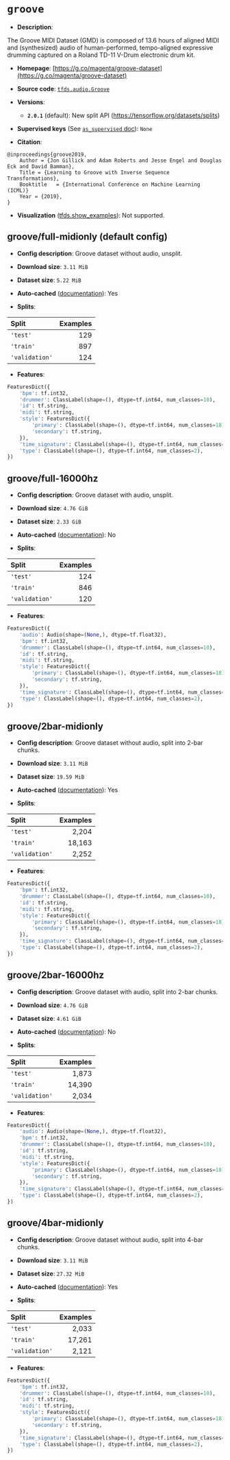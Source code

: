 <div itemscope itemtype="http://schema.org/Dataset">
  <div itemscope itemprop="includedInDataCatalog" itemtype="http://schema.org/DataCatalog">
    <meta itemprop="name" content="TensorFlow Datasets" />
  </div>

  <meta itemprop="name" content="groove" />
  <meta itemprop="description" content="The Groove MIDI Dataset (GMD) is composed of 13.6 hours of aligned MIDI and&#10;(synthesized) audio of human-performed, tempo-aligned expressive drumming&#10;captured on a Roland TD-11 V-Drum electronic drum kit.&#10;&#10;To use this dataset:&#10;&#10;```python&#10;import tensorflow_datasets as tfds&#10;&#10;ds = tfds.load(&#x27;groove&#x27;, split=&#x27;train&#x27;)&#10;for ex in ds.take(4):&#10;  print(ex)&#10;```&#10;&#10;See [the guide](https://www.tensorflow.org/datasets/overview) for more&#10;informations on [tensorflow_datasets](https://www.tensorflow.org/datasets).&#10;&#10;" />
  <meta itemprop="url" content="https://www.tensorflow.org/datasets/catalog/groove" />
  <meta itemprop="sameAs" content="https://g.co/magenta/groove-dataset" />
  <meta itemprop="citation" content="@inproceedings{groove2019,&#10;    Author = {Jon Gillick and Adam Roberts and Jesse Engel and Douglas Eck and David Bamman},&#10;    Title = {Learning to Groove with Inverse Sequence Transformations},&#10;    Booktitle = {International Conference on Machine Learning (ICML)}&#10;    Year = {2019},&#10;}" />
</div>

# `groove`

*   **Description**:

The Groove MIDI Dataset (GMD) is composed of 13.6 hours of aligned MIDI and
(synthesized) audio of human-performed, tempo-aligned expressive drumming
captured on a Roland TD-11 V-Drum electronic drum kit.

*   **Homepage**:
    [https://g.co/magenta/groove-dataset](https://g.co/magenta/groove-dataset)

*   **Source code**:
    [`tfds.audio.Groove`](https://github.com/tensorflow/datasets/tree/master/tensorflow_datasets/audio/groove.py)

*   **Versions**:

    *   **`2.0.1`** (default): New split API
        (https://tensorflow.org/datasets/splits)

*   **Supervised keys** (See
    [`as_supervised` doc](https://www.tensorflow.org/datasets/api_docs/python/tfds/load#args)):
    `None`

*   **Citation**:

```
@inproceedings{groove2019,
    Author = {Jon Gillick and Adam Roberts and Jesse Engel and Douglas Eck and David Bamman},
    Title = {Learning to Groove with Inverse Sequence Transformations},
    Booktitle   = {International Conference on Machine Learning (ICML)}
    Year = {2019},
}
```

*   **Visualization**
    ([tfds.show_examples](https://www.tensorflow.org/datasets/api_docs/python/tfds/visualization/show_examples)):
    Not supported.

## groove/full-midionly (default config)

*   **Config description**: Groove dataset without audio, unsplit.

*   **Download size**: `3.11 MiB`

*   **Dataset size**: `5.22 MiB`

*   **Auto-cached**
    ([documentation](https://www.tensorflow.org/datasets/performances#auto-caching)):
    Yes

*   **Splits**:

Split          | Examples
:------------- | -------:
`'test'`       | 129
`'train'`      | 897
`'validation'` | 124

*   **Features**:

```python
FeaturesDict({
    'bpm': tf.int32,
    'drummer': ClassLabel(shape=(), dtype=tf.int64, num_classes=10),
    'id': tf.string,
    'midi': tf.string,
    'style': FeaturesDict({
        'primary': ClassLabel(shape=(), dtype=tf.int64, num_classes=18),
        'secondary': tf.string,
    }),
    'time_signature': ClassLabel(shape=(), dtype=tf.int64, num_classes=5),
    'type': ClassLabel(shape=(), dtype=tf.int64, num_classes=2),
})
```

## groove/full-16000hz

*   **Config description**: Groove dataset with audio, unsplit.

*   **Download size**: `4.76 GiB`

*   **Dataset size**: `2.33 GiB`

*   **Auto-cached**
    ([documentation](https://www.tensorflow.org/datasets/performances#auto-caching)):
    No

*   **Splits**:

Split          | Examples
:------------- | -------:
`'test'`       | 124
`'train'`      | 846
`'validation'` | 120

*   **Features**:

```python
FeaturesDict({
    'audio': Audio(shape=(None,), dtype=tf.float32),
    'bpm': tf.int32,
    'drummer': ClassLabel(shape=(), dtype=tf.int64, num_classes=10),
    'id': tf.string,
    'midi': tf.string,
    'style': FeaturesDict({
        'primary': ClassLabel(shape=(), dtype=tf.int64, num_classes=18),
        'secondary': tf.string,
    }),
    'time_signature': ClassLabel(shape=(), dtype=tf.int64, num_classes=5),
    'type': ClassLabel(shape=(), dtype=tf.int64, num_classes=2),
})
```

## groove/2bar-midionly

*   **Config description**: Groove dataset without audio, split into 2-bar
    chunks.

*   **Download size**: `3.11 MiB`

*   **Dataset size**: `19.59 MiB`

*   **Auto-cached**
    ([documentation](https://www.tensorflow.org/datasets/performances#auto-caching)):
    Yes

*   **Splits**:

Split          | Examples
:------------- | -------:
`'test'`       | 2,204
`'train'`      | 18,163
`'validation'` | 2,252

*   **Features**:

```python
FeaturesDict({
    'bpm': tf.int32,
    'drummer': ClassLabel(shape=(), dtype=tf.int64, num_classes=10),
    'id': tf.string,
    'midi': tf.string,
    'style': FeaturesDict({
        'primary': ClassLabel(shape=(), dtype=tf.int64, num_classes=18),
        'secondary': tf.string,
    }),
    'time_signature': ClassLabel(shape=(), dtype=tf.int64, num_classes=5),
    'type': ClassLabel(shape=(), dtype=tf.int64, num_classes=2),
})
```

## groove/2bar-16000hz

*   **Config description**: Groove dataset with audio, split into 2-bar chunks.

*   **Download size**: `4.76 GiB`

*   **Dataset size**: `4.61 GiB`

*   **Auto-cached**
    ([documentation](https://www.tensorflow.org/datasets/performances#auto-caching)):
    No

*   **Splits**:

Split          | Examples
:------------- | -------:
`'test'`       | 1,873
`'train'`      | 14,390
`'validation'` | 2,034

*   **Features**:

```python
FeaturesDict({
    'audio': Audio(shape=(None,), dtype=tf.float32),
    'bpm': tf.int32,
    'drummer': ClassLabel(shape=(), dtype=tf.int64, num_classes=10),
    'id': tf.string,
    'midi': tf.string,
    'style': FeaturesDict({
        'primary': ClassLabel(shape=(), dtype=tf.int64, num_classes=18),
        'secondary': tf.string,
    }),
    'time_signature': ClassLabel(shape=(), dtype=tf.int64, num_classes=5),
    'type': ClassLabel(shape=(), dtype=tf.int64, num_classes=2),
})
```

## groove/4bar-midionly

*   **Config description**: Groove dataset without audio, split into 4-bar
    chunks.

*   **Download size**: `3.11 MiB`

*   **Dataset size**: `27.32 MiB`

*   **Auto-cached**
    ([documentation](https://www.tensorflow.org/datasets/performances#auto-caching)):
    Yes

*   **Splits**:

Split          | Examples
:------------- | -------:
`'test'`       | 2,033
`'train'`      | 17,261
`'validation'` | 2,121

*   **Features**:

```python
FeaturesDict({
    'bpm': tf.int32,
    'drummer': ClassLabel(shape=(), dtype=tf.int64, num_classes=10),
    'id': tf.string,
    'midi': tf.string,
    'style': FeaturesDict({
        'primary': ClassLabel(shape=(), dtype=tf.int64, num_classes=18),
        'secondary': tf.string,
    }),
    'time_signature': ClassLabel(shape=(), dtype=tf.int64, num_classes=5),
    'type': ClassLabel(shape=(), dtype=tf.int64, num_classes=2),
})
```
